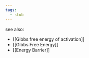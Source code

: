 ```yaml
---
tags:
  - stub
---
```


see also:
- [[Gibbs free energy of activation]]
- [[Gibbs Free Energy]]
- [[Energy Barrier]]